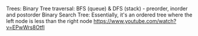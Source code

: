Trees:
Binary Tree traversal: BFS (queue) & DFS (stack) - preorder, inorder and postorder
Binary Search Tree: Essentially, it's an ordered tree where the left node is less than the right node
https://www.youtube.com/watch?v=EPwWrs8OtfI